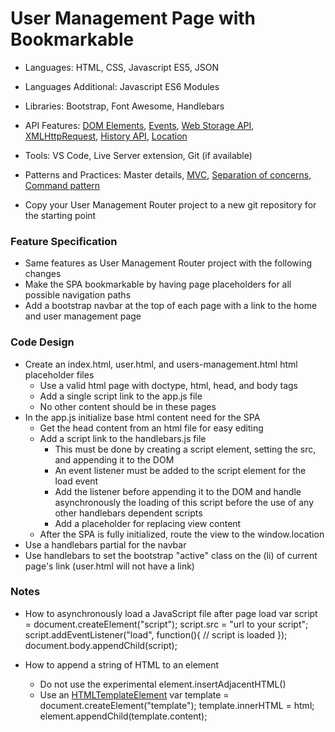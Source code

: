 
# User Management Page with Bookmarkable

* Languages: HTML, CSS, Javascript ES5, JSON
* Languages Additional: Javascript ES6 Modules
* Libraries: Bootstrap, Font Awesome, Handlebars
* API Features: [DOM Elements](http://codebasecamp.org/docs/Javascript/developer.mozilla.org/en-US/docs/Web/API/Document_Object_Model.html), [Events](http://codebasecamp.org/docs/JavaScript/developer.mozilla.org/en-US/docs/Web/Events.html), [Web Storage API](http://codebasecamp.org/docs/javascript/developer.mozilla.org/en-US/docs/Web/API/Web_Storage_API.html), [XMLHttpRequest](http://codebasecamp.org/docs/javascript/developer.mozilla.org/en-US/docs/Web/API/XMLHttpRequest.html), [History API](http://codebasecamp.org/docs/javascript/developer.mozilla.org/en-US/docs/Web/API/History_API.html), [Location](http://codebasecamp.org/docs/javascript/developer.mozilla.org/en-US/docs/Web/API/Location.html)
* Tools: VS Code, Live Server extension, Git (if available)
* Patterns and Practices: Master details, [MVC](http://codebasecamp.org/wikipedia/model_view_controller.html), [Separation of concerns](http://codebasecamp.org/wikipedia/separation_of_concerns.html), [Command pattern](http://codebasecamp.org/wikipedia/command_pattern.html)

* Copy your User Management Router project to a new git repository for the starting point

### Feature Specification

* Same features as User Management Router project with the following changes
* Make the SPA bookmarkable by having page placeholders for all possible navigation paths
* Add a bootstrap navbar at the top of each page with a link to the home and user management page

### Code Design

* Create an index.html, user.html, and users-management.html html placeholder files
	* Use a valid html page with doctype, html, head, and body tags
	* Add a single script link to the app.js file
	* No other content should be in these pages
* In the app.js initialize base html content need for the SPA
	* Get the head content from an html file for easy editing
	* Add a script link to the handlebars.js file
		* This must be done by creating a script element, setting the src, and appending it to the DOM
		* An event listener must be added to the script element for the load event
		* Add the listener before appending it to the DOM and handle asynchronously the loading of this script before
			the use of any other handlebars dependent scripts
		* Add a placeholder for replacing view content
	* After the SPA is fully initialized, route the view to the window.location
* Use a handlebars partial for the navbar
* Use handlebars to set the bootstrap "active" class on the (li) of current page's link (user.html will not have a link)

### Notes

* How to asynchronously load a JavaScript file after page load
		var script = document.createElement("script");
		script.src = "url to your script";
		script.addEventListener("load", function(){ // script is loaded });
		document.body.appendChild(script);

* How to append a string of HTML to an element
	* Do not use the experimental element.insertAdjacentHTML()
	* Use an [HTMLTemplateElement](http://codebasecamp.org/docs/javascript/developer.mozilla.org/en-US/docs/Web/API/HTMLTemplateElement.html)
			var template = document.createElement("template");
			template.innerHTML = html;
			element.appendChild(template.content);